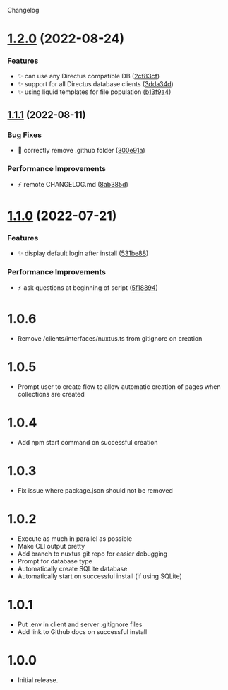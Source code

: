 Changelog

# [1.2.0](https://github.com/nuxtus/create-nuxtus/compare/v1.1.1...v1.2.0) (2022-08-24)


### Features

* :sparkles: can use any Directus compatible DB ([2cf83cf](https://github.com/nuxtus/create-nuxtus/commit/2cf83cff0bae259fbc5c4325804e1d120131864b))
* :sparkles: support for all Directus database clients ([3dda34d](https://github.com/nuxtus/create-nuxtus/commit/3dda34df242a173702d562cf7c5d63d62e99fade))
* :sparkles: using liquid templates for file population ([b13f9a4](https://github.com/nuxtus/create-nuxtus/commit/b13f9a40167c39701ce5ce6872db9e5977d1de39))

## [1.1.1](https://github.com/nuxtus/create-nuxtus/compare/v1.1.0...v1.1.1) (2022-08-11)


### Bug Fixes

* :bug: correctly remove .github folder ([300e91a](https://github.com/nuxtus/create-nuxtus/commit/300e91a44738af64ec012526501336638d0fb947))


### Performance Improvements

* :zap: remote CHANGELOG.md ([8ab385d](https://github.com/nuxtus/create-nuxtus/commit/8ab385d12adb78092c8c8da07eee3b6001d7160e))

# [1.1.0](https://github.com/nuxtus/create-nuxtus/compare/v1.0.6...v1.1.0) (2022-07-21)


### Features

* :sparkles: display default login after install ([531be88](https://github.com/nuxtus/create-nuxtus/commit/531be888f6e0ee21f5bac27199b4176efddb9946))


### Performance Improvements

* :zap: ask questions at beginning of script ([5f18894](https://github.com/nuxtus/create-nuxtus/commit/5f18894263f42375ffa4b03a550868b16e004eee))

# 1.0.6

- Remove /clients/interfaces/nuxtus.ts from gitignore on creation

# 1.0.5

- Prompt user to create flow to allow automatic creation of pages when collections are created

# 1.0.4

- Add npm start command on successful creation

# 1.0.3

- Fix issue where package.json should not be removed

# 1.0.2

- Execute as much in parallel as possible
- Make CLI output pretty
- Add branch to nuxtus git repo for easier debugging
- Prompt for database type
- Automatically create SQLite database
- Automatically start on successful install (if using SQLite)

# 1.0.1

- Put .env in client and server .gitignore files
- Add link to Github docs on successful install

# 1.0.0

- Initial release.
